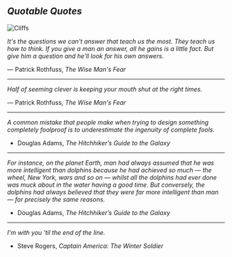 ## *Quotable Quotes*

![Cliffs](https://images.pexels.com/photos/534049/pexels-photo-534049.jpeg?auto=compress&cs=tinysrgb&dpr=2&h=650&w=940)

*It's the questions we can't answer that teach us the most. They teach us how to think. If you give a man an answer, all he gains is a little fact. But give him a question and he'll look for his own answers.* 

― Patrick Rothfuss, *The Wise Man's Fear* 

___

*Half of seeming clever is keeping your mouth shut at the right times.* 

― Patrick Rothfuss, *The Wise Man's Fear* 

___

*A common mistake that people make when trying to design something completely foolproof is to underestimate the ingenuity of complete fools.* 

- Douglas Adams, *The Hitchhiker’s Guide to the Galaxy*

___

*For instance, on the planet Earth, man had always assumed that he was more intelligent than dolphins because he had achieved so much — the wheel, New York, wars and so on — whilst all the dolphins had ever done was muck about in the water having a good time. But conversely, the dolphins had always believed that they were far more intelligent than man — for precisely the same reasons.* 

- Douglas Adams, *The Hitchhiker’s Guide to the Galaxy*

___

*I'm with you 'til the end of the line.* 

- Steve Rogers, *Captain America: The Winter Soldier*

